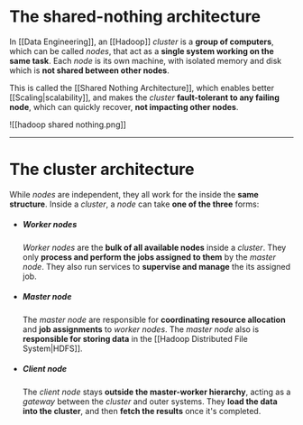 # The shared-nothing architecture

In [[Data Engineering]], an [[Hadoop]] *cluster* is a **group of computers**, which can be called *nodes*, that act as a **single system working on the same task**. Each *node* is its own machine, with isolated memory and disk which is **not shared between other nodes**.

This is called the [[Shared Nothing Architecture]], which enables better [[Scaling|scalability]], and makes the *cluster* **fault-tolerant to any failing node**, which can quickly recover, **not impacting other nodes**.

![[hadoop shared nothing.png]]
___
# The cluster architecture

While *nodes* are independent, they all work for the inside the **same structure**. Inside a *cluster*, a *node* can take **one of the three** forms:

- ##### Worker nodes
	*Worker nodes* are the **bulk of all available nodes** inside a *cluster*. They only **process and perform the jobs assigned to them** by the *master node*. They also run services to **supervise and manage** the its assigned job.

- ##### Master node
	The *master node* are responsible for **coordinating resource allocation** and **job assignments** to *worker nodes*. The *master node* also is **responsible for storing data** in the [[Hadoop Distributed File System|HDFS]].

- ##### Client node
	The *client node* stays **outside the master-worker hierarchy**, acting as a *gateway* between the *cluster* and outer systems. They **load the data into the cluster**, and then **fetch the results** once it's completed.